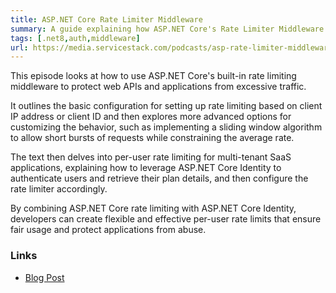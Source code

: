 ```yaml
---
title: ASP.NET Core Rate Limiter Middleware
summary: A guide explaining how ASP.NET Core's Rate Limiter Middleware can be used to protect ServiceStack APIs and Apps from abuse
tags: [.net8,auth,middleware]
url: https://media.servicestack.com/podcasts/asp-rate-limiter-middleware.mp3
---
```


This episode looks at how to use ASP.NET Core's built-in rate limiting middleware to protect 
web APIs and applications from excessive traffic. 

It outlines the basic configuration for setting up rate limiting based on client IP address or 
client ID and then explores more advanced options for customizing the behavior, 
such as implementing a sliding window algorithm to allow short bursts of requests while 
constraining the average rate. 

The text then delves into per-user rate limiting for multi-tenant SaaS applications, explaining 
how to leverage ASP.NET Core Identity to authenticate users and retrieve their plan details, 
and then configure the rate limiter accordingly. 

By combining ASP.NET Core rate limiting with ASP.NET Core Identity, developers can create 
flexible and effective per-user rate limits that ensure fair usage and protect applications 
from abuse.

### Links

- [Blog Post](/posts/asp-rate-limiter-middleware)